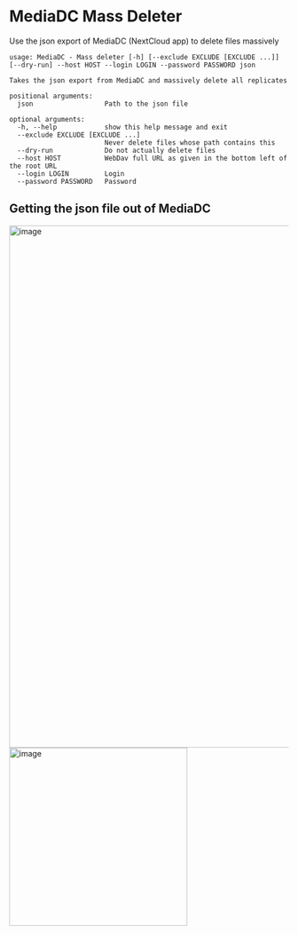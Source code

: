 # MediaDC Mass Deleter

Use the json export of MediaDC (NextCloud app) to delete files massively
  
    usage: MediaDC - Mass deleter [-h] [--exclude EXCLUDE [EXCLUDE ...]] [--dry-run] --host HOST --login LOGIN --password PASSWORD json
    
    Takes the json export from MediaDC and massively delete all replicates
    
    positional arguments:
      json                  Path to the json file
    
    optional arguments:
      -h, --help            show this help message and exit
      --exclude EXCLUDE [EXCLUDE ...]
                            Never delete files whose path contains this
      --dry-run             Do not actually delete files
      --host HOST           WebDav full URL as given in the bottom left of the root URL
      --login LOGIN         Login
      --password PASSWORD   Password

## Getting the json file out of MediaDC

<img width="941" alt="image" src="https://github.com/tbarbette/mediadc-massdelete/assets/248961/df6a2634-d9a1-4d4a-934a-94d71c8695ca">

<img width="321" alt="image" src="https://github.com/tbarbette/mediadc-massdelete/assets/248961/e45bb503-4fdb-4366-b1b3-1ef25b3c6ba1">

